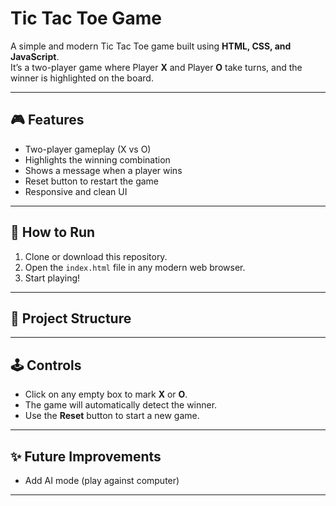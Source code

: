 # Tic Tac Toe Game  

A simple and modern Tic Tac Toe game built using **HTML, CSS, and JavaScript**.  
It’s a two-player game where Player **X** and Player **O** take turns, and the winner is highlighted on the board.  

---

## 🎮 Features  
- Two-player gameplay (X vs O)  
- Highlights the winning combination  
- Shows a message when a player wins  
- Reset button to restart the game  
- Responsive and clean UI  

---

## 🚀 How to Run  
1. Clone or download this repository.  
2. Open the `index.html` file in any modern web browser.  
3. Start playing!  

---

## 📂 Project Structure  




---

## 🕹️ Controls  
- Click on any empty box to mark **X** or **O**.  
- The game will automatically detect the winner.  
- Use the **Reset** button to start a new game.  

---

## ✨ Future Improvements  
- Add AI mode (play against computer)  


---
